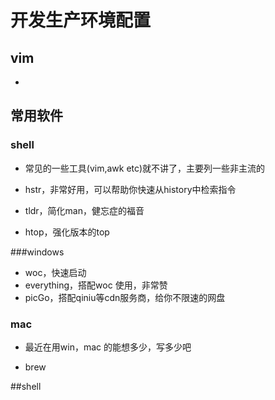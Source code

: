 # 开发生产环境配置



## vim

* 



## 常用软件

### shell

* 常见的一些工具(vim,awk etc)就不讲了，主要列一些非主流的

* hstr，非常好用，可以帮助你快速从history中检索指令

* tldr，简化man，健忘症的福音

* htop，强化版本的top

  

###windows

* woc，快速启动
* everything，搭配woc 使用，非常赞
* picGo，搭配qiniu等cdn服务商，给你不限速的网盘

### mac

* 最近在用win，mac 的能想多少，写多少吧

* brew



##shell




